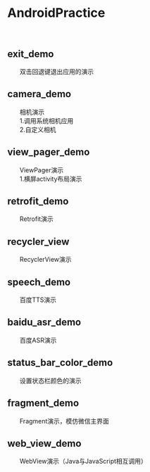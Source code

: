 # AndroidPractice<br /><br />
## exit_demo ##
&emsp;&emsp;双击回退键退出应用的演示
## camera_demo ##
&emsp;&emsp;相机演示<br />
&emsp;&emsp;1.调用系统相机应用<br />
&emsp;&emsp;2.自定义相机
## view\_pager_demo ##
&emsp;&emsp;ViewPager演示<br />
&emsp;&emsp;1.横屏activity布局演示
## retrofit_demo ##
&emsp;&emsp;Retrofit演示
## recycler_view ##
&emsp;&emsp;RecyclerView演示
## speech_demo ##
&emsp;&emsp;百度TTS演示
## baidu\_asr_demo ##
&emsp;&emsp;百度ASR演示
## status\_bar\_color_demo ##
&emsp;&emsp;设置状态栏颜色的演示
## fragment_demo ##
&emsp;&emsp;Fragment演示，模仿微信主界面
## web\_view_demo ##
&emsp;&emsp;WebView演示（Java与JavaScript相互调用）
